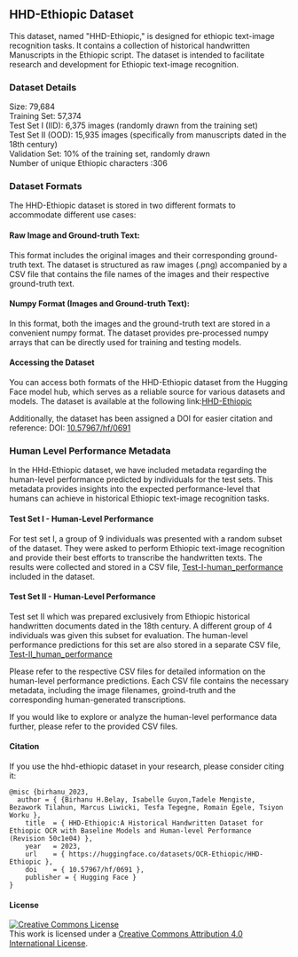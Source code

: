 ## HHD-Ethiopic Dataset
This dataset, named "HHD-Ethiopic," is designed for ethiopic text-image recognition tasks. It contains a collection of historical handwritten Manuscripts in the Ethiopic script. The dataset is intended to facilitate research and development for Ethiopic text-image recognition.

### Dataset Details
Size: 79,684 <br>
Training Set: 57,374 <br>
Test Set I (IID): 6,375 images (randomly drawn from the training set) <br>
Test Set II (OOD): 15,935 images (specifically from manuscripts dated in the 18th century) <br>
Validation Set: 10% of the training set, randomly drawn <br>
Number of unique Ethiopic characters :306

### Dataset Formats
The HHD-Ethiopic dataset is stored in two different formats to accommodate different use cases:

#### Raw Image and Ground-truth Text:

This format includes the original images and their corresponding ground-truth text.
The dataset is structured as raw images (.png) accompanied by a CSV file that contains the file names of the images and their respective ground-truth text.

#### Numpy Format (Images and Ground-truth Text):

In this format, both the images and the ground-truth text are stored in a convenient numpy format.
The dataset provides pre-processed numpy arrays that can be directly used for training and testing models.

#### Accessing the Dataset
You can access both formats of the HHD-Ethiopic dataset from the Hugging Face model hub, which serves as a reliable source for various datasets and models. The dataset is available at the following link:[HHD-Ethiopic](https://huggingface.co/datasets/OCR-Ethiopic/HHD-Ethiopic)

Additionally, the dataset has been assigned a DOI for easier citation and reference: DOI: [10.57967/hf/0691](https://huggingface.co/datasets/OCR-Ethiopic/HHD-Ethiopic)

### Human Level Performance Metadata
In the HHd-Ethiopic dataset, we have included metadata regarding the human-level performance predicted by individuals for the test sets. This metadata provides insights into the expected performance-level that humans can achieve in historical Ethiopic text-image recognition tasks.

#### Test Set I  - Human-Level Performance
For test set I, a group of 9 individuals was presented with a random subset of the dataset. They were asked to perform Ethiopic text-image recognition and provide their best efforts to transcribe the handwritten texts. The results were collected and stored in a CSV file, [Test-I-human_performance](https://github.com/bdu-birhanu/HHD-Ethiopic/blob/main/Dataset/human-level-predictions/6375_new_all.csv) included in the dataset.

#### Test Set II - Human-Level Performance
Test set II which was prepared exclusively from Ethiopic historical handwritten documents dated in the 18th century. A different group  of 4 individuals was given this subset for evaluation.  The human-level performance predictions for this set are also stored in a separate CSV file, [Test-II_human_performance](https://github.com/bdu-birhanu/HHD-Ethiopic/blob/main/Dataset/human-level-predictions/15935_new_all.csv)

Please refer to the respective CSV files for detailed information on the human-level performance predictions. Each CSV file contains the necessary metadata, including the image filenames, groind-truth and the corresponding human-generated transcriptions.

If you would like to explore or analyze the human-level performance data further, please refer to the provided CSV files.



#### Citation
If you use the hhd-ethiopic dataset in your research, please consider citing it:

```
@misc {birhanu_2023,
  author = { {Birhanu H.Belay, Isabelle Guyon,Tadele Mengiste, Bezawork Tilahun, Marcus Liwicki, Tesfa Tegegne, Romain Egele, Tsiyon Worku },
	title  = { HHD-Ethiopic:A Historical Handwritten Dataset for Ethiopic OCR with Baseline Models and Human-level Performance (Revision 50c1e04) },
	year   = 2023,
	url    = { https://huggingface.co/datasets/OCR-Ethiopic/HHD-Ethiopic },
	doi    = { 10.57967/hf/0691 },
	publisher = { Hugging Face }
}
```

#### License
<a rel="license" href="http://creativecommons.org/licenses/by/4.0/"><img alt="Creative Commons License" style="border-width:0" src="https://i.creativecommons.org/l/by/4.0/88x31.png" /></a><br />This work is licensed under a <a rel="license" href="http://creativecommons.org/licenses/by/4.0/">Creative Commons Attribution 4.0 International License</a>.
